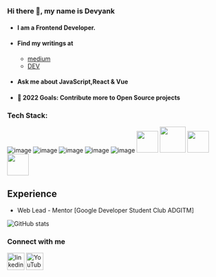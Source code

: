 ### Hi there 👋, my name is Devyank
- #### I am a Frontend Developer.
- #### Find my writings at 
  - [medium](https://medium.com/@devyanknagpal2002) 
  - [DEV](https://dev.to/devyank_nagpal_c746402a7c) 
- #### Ask me about JavaScript,React & Vue
- #### 🥅 2022 Goals: Contribute more to Open Source projects
 
### Tech Stack: 
![image](https://user-images.githubusercontent.com/78840243/153851342-5e0332ee-4945-4c67-ba15-1edf95294f63.png)
![image](https://user-images.githubusercontent.com/78840243/155849845-4b1d28fd-9281-4ad7-919a-77bed9c811fd.png)
![image](https://user-images.githubusercontent.com/78840243/153851158-7116fba8-e88d-46fb-a3d1-ec5d1b3e59ba.png)
![image](https://user-images.githubusercontent.com/78840243/153850490-1748b014-b9ae-49f4-affd-dcb0ccbc535c.png)
![image](https://user-images.githubusercontent.com/78840243/153850573-69680fcc-1a43-47fa-bd2d-35db2937f2ed.png)
<img src="https://cdn.jsdelivr.net/gh/devicons/devicon/icons/nodejs/nodejs-original.svg" height=50px width=50px />
<img src="https://cdn.jsdelivr.net/gh/devicons/devicon/icons/git/git-original-wordmark.svg" height=60px width=60px/>
<img src="https://cdn.jsdelivr.net/gh/devicons/devicon/icons/figma/figma-original.svg" height=50px width=50px  />
<img src="https://cdn.jsdelivr.net/gh/devicons/devicon/icons/bootstrap/bootstrap-plain-wordmark.svg" height=50px width=50px  />


## Experience
*  Web Lead - Mentor [Google Developer Student Club ADGITM]

![GitHub stats](https://github-readme-stats.vercel.app/api?username=2devyank&show_icons=true&count_private=true)  

### Connect with me
  [<img src='https://cdn.jsdelivr.net/npm/simple-icons@3.0.1/icons/linkedin.svg' alt='linkedin' height='40'>](https://www.linkedin.com/in/devyank-nagpal-58564a204/)  [<img src='https://cdn.jsdelivr.net/npm/simple-icons@3.0.1/icons/youtube.svg' alt='YouTube' height='40'>](https://www.youtube.com/channel/UCsRLQHLuJ-wLiKrld__ZJFg)  


